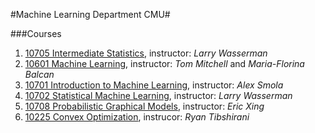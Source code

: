 #Machine Learning Department CMU#

###Courses
1. [10705 Intermediate Statistics](http://www.stat.cmu.edu/~larry/=stat705/), instructor: *Larry Wasserman*
2. [10601 Machine Learning](http://www.cs.cmu.edu/~ninamf/courses/601sp15/index.html), instructor: *Tom Mitchell* and *Maria-Florina Balcan*
3. [10701 Introduction to Machine Learning](http://alex.smola.org/teaching/10-701-15/intro.html), instructor: *Alex Smola*
4. [10702 Statistical Machine Learning](http://www.stat.cmu.edu/~larry/=sml/), instructor: *Larry Wasserman*
5. [10708 Probabilistic Graphical Models](http://www.cs.cmu.edu/~epxing/Class/10708/lecture.html), instructor: *Eric Xing*
6. [10225 Convex Optimization](http://www.stat.cmu.edu/~ryantibs/convexopt/), instrucor: *Ryan Tibshirani*
